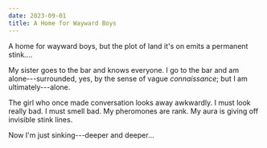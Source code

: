 ```yaml
---
date: 2023-09-01
title: A Home for Wayward Boys
---
```


A home for wayward boys, but the plot of land it's on emits a permanent stink....

My sister goes to the bar and knows everyone. I go to the bar and am alone---surrounded, yes, by the sense of vague *connaissance*; but I am ultimately---alone.

The girl who once made conversation looks away awkwardly. I must look really bad. I must smell bad. My pheromones are rank. My aura is giving off invisible stink lines.

Now I'm just sinking---deeper and deeper...
